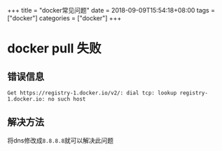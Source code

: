 +++
title = "docker常见问题"
date = 2018-09-09T15:54:18+08:00
tags = ["docker"]
categories = ["docker"]
+++
# docker pull 失败
## 错误信息
`Get https://registry-1.docker.io/v2/: dial tcp: lookup registry-1.docker.io: no such host`
## 解决方法
将dns修改成`8.8.8.8`就可以解决此问题
